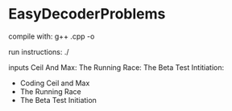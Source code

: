 # EasyDecoderProblems

compile with: g++ <filename>.cpp -o <filename>

run instructions:
	./<filename>

inputs
	Ceil And Max: <double toCeilAndFloor>
	The Running Race: <int Distance> <int AlexSpeed> <int RyanSpeed>
	The Beta Test Intitiation: <double minAndroidVer> <double currAndroidVer>

* Coding Ceil and Max
* The Running Race
* The Beta Test Initiation